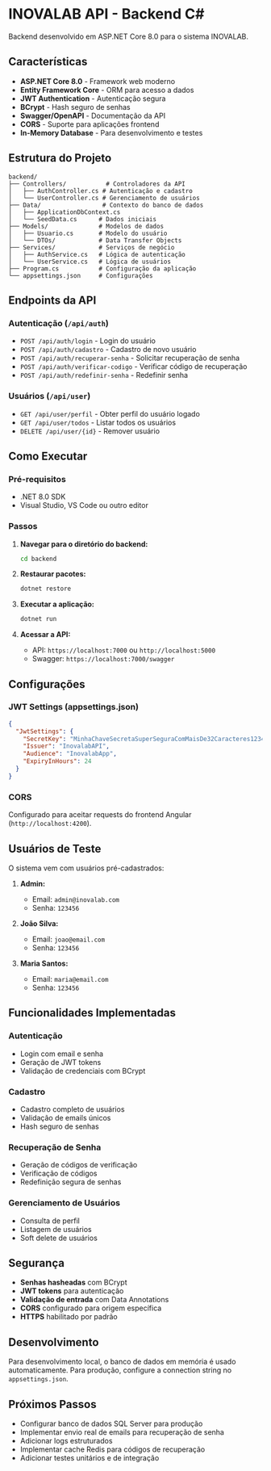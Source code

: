 # INOVALAB API - Backend C#

Backend desenvolvido em ASP.NET Core 8.0 para o sistema INOVALAB.

## Características

- **ASP.NET Core 8.0** - Framework web moderno
- **Entity Framework Core** - ORM para acesso a dados
- **JWT Authentication** - Autenticação segura
- **BCrypt** - Hash seguro de senhas
- **Swagger/OpenAPI** - Documentação da API
- **CORS** - Suporte para aplicações frontend
- **In-Memory Database** - Para desenvolvimento e testes

## Estrutura do Projeto

```
backend/
├── Controllers/           # Controladores da API
│   ├── AuthController.cs # Autenticação e cadastro
│   └── UserController.cs # Gerenciamento de usuários
├── Data/                 # Contexto do banco de dados
│   ├── ApplicationDbContext.cs
│   └── SeedData.cs      # Dados iniciais
├── Models/              # Modelos de dados
│   ├── Usuario.cs       # Modelo do usuário
│   └── DTOs/            # Data Transfer Objects
├── Services/            # Serviços de negócio
│   ├── AuthService.cs   # Lógica de autenticação
│   └── UserService.cs   # Lógica de usuários
├── Program.cs           # Configuração da aplicação
└── appsettings.json     # Configurações
```

## Endpoints da API

### Autenticação (`/api/auth`)

- `POST /api/auth/login` - Login do usuário
- `POST /api/auth/cadastro` - Cadastro de novo usuário
- `POST /api/auth/recuperar-senha` - Solicitar recuperação de senha
- `POST /api/auth/verificar-codigo` - Verificar código de recuperação
- `POST /api/auth/redefinir-senha` - Redefinir senha

### Usuários (`/api/user`)

- `GET /api/user/perfil` - Obter perfil do usuário logado
- `GET /api/user/todos` - Listar todos os usuários
- `DELETE /api/user/{id}` - Remover usuário

## Como Executar

### Pré-requisitos

- .NET 8.0 SDK
- Visual Studio, VS Code ou outro editor

### Passos

1. **Navegar para o diretório do backend:**
   ```bash
   cd backend
   ```

2. **Restaurar pacotes:**
   ```bash
   dotnet restore
   ```

3. **Executar a aplicação:**
   ```bash
   dotnet run
   ```

4. **Acessar a API:**
   - API: `https://localhost:7000` ou `http://localhost:5000`
   - Swagger: `https://localhost:7000/swagger`

## Configurações

### JWT Settings (appsettings.json)

```json
{
  "JwtSettings": {
    "SecretKey": "MinhaChaveSecretaSuperSeguraComMaisDe32Caracteres123456",
    "Issuer": "InovalabAPI",
    "Audience": "InovalabApp",
    "ExpiryInHours": 24
  }
}
```

### CORS

Configurado para aceitar requests do frontend Angular (`http://localhost:4200`).

## Usuários de Teste

O sistema vem com usuários pré-cadastrados:

1. **Admin:**
   - Email: `admin@inovalab.com`
   - Senha: `123456`

2. **João Silva:**
   - Email: `joao@email.com`
   - Senha: `123456`

3. **Maria Santos:**
   - Email: `maria@email.com`
   - Senha: `123456`

## Funcionalidades Implementadas

### Autenticação
- Login com email e senha
- Geração de JWT tokens
- Validação de credenciais com BCrypt

### Cadastro
- Cadastro completo de usuários
- Validação de emails únicos
- Hash seguro de senhas

### Recuperação de Senha
- Geração de códigos de verificação
- Verificação de códigos
- Redefinição segura de senhas

### Gerenciamento de Usuários
- Consulta de perfil
- Listagem de usuários
- Soft delete de usuários

## Segurança

- **Senhas hasheadas** com BCrypt
- **JWT tokens** para autenticação
- **Validação de entrada** com Data Annotations
- **CORS** configurado para origem específica
- **HTTPS** habilitado por padrão

## Desenvolvimento

Para desenvolvimento local, o banco de dados em memória é usado automaticamente. Para produção, configure a connection string no `appsettings.json`.

## Próximos Passos

- Configurar banco de dados SQL Server para produção
- Implementar envio real de emails para recuperação de senha
- Adicionar logs estruturados
- Implementar cache Redis para códigos de recuperação
- Adicionar testes unitários e de integração

